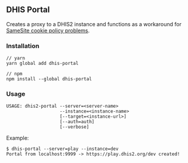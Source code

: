 ## DHIS Portal

Creates a proxy to a DHIS2 instance and functions as a workaround for
[SameSite cookie policy
problems](https://developers.dhis2.org/2020/08/cross-origin-cookies/).

### Installation

```shell
// yarn
yarn global add dhis-portal

// npm
npm install --global dhis-portal
```

### Usage

```text
USAGE: dhis2-portal --server=<server-name>
                    --instance=<instance-name>
                    [--target=<instance-url>]
                    [--auth=auth]
                    [--verbose]
```

Example:

```shell
$ dhis-portal --server=play --instance=dev
Portal from localhost:9999 -> https://play.dhis2.org/dev created!
```

